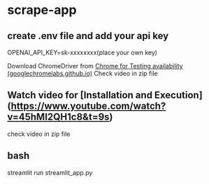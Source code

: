 # scrape-app

 ## create .env file and add your api key

OPENAI_API_KEY=sk-xxxxxxxx(place your own key)   

Download ChromeDriver from [Chrome for Testing availability (googlechromelabs.github.io)](https://googlechromelabs.github.io/chrome-for-testing/)
Check video in zip file

## Watch video for [Installation and Execution] (https://www.youtube.com/watch?v=45hMI2QH1c8&t=9s)
check video in zip file

## bash

streamlit run streamlit_app.py
